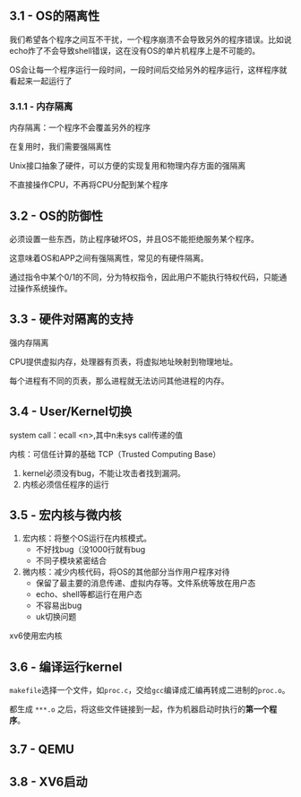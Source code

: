## 3.1 - OS的隔离性

我们希望各个程序之间互不干扰，一个程序崩溃不会导致另外的程序错误。比如说echo炸了不会导致shell错误，这在没有OS的单片机程序上是不可能的。



OS会让每一个程序运行一段时间，一段时间后交给另外的程序运行，这样程序就看起来一起运行了

### 3.1.1 - 内存隔离

内存隔离：一个程序不会覆盖另外的程序

在复用时，我们需要强隔离性

Unix接口抽象了硬件，可以方便的实现复用和物理内存方面的强隔离

不直接操作CPU，不再将CPU分配到某个程序





## 3.2 - OS的防御性

必须设置一些东西，防止程序破坏OS，并且OS不能拒绝服务某个程序。

这意味着OS和APP之间有强隔离性，常见的有硬件隔离。

通过指令中某个0/1的不同，分为特权指令，因此用户不能执行特权代码，只能通过操作系统操作。





## 3.3 - 硬件对隔离的支持

强内存隔离

CPU提供虚拟内存，处理器有页表，将虚拟地址映射到物理地址。

每个进程有不同的页表，那么进程就无法访问其他进程的内存。



## 3.4 - User/Kernel切换

system call：ecall \<n\>,其中n未sys call传递的值

内核：可信任计算的基础 TCP（Trusted Computing Base）

1. kernel必须没有bug，不能让攻击者找到漏洞。
2. 内核必须信任程序的运行

## 3.5 - 宏内核与微内核



1. 宏内核：将整个OS运行在内核模式。
   - 不好找bug（没1000行就有bug
   - 不同子模块紧密结合
2. 微内核：减少内核代码，将OS的其他部分当作用户程序对待
   - 保留了最主要的消息传递、虚拟内存等。文件系统等放在用户态
   - echo、shell等都运行在用户态
   - 不容易出bug
   - uk切换问题

xv6使用宏内核



## 3.6 - 编译运行kernel

`makefile`选择一个文件，如`proc.c`，交给`gcc`编译成汇编再转成二进制的`proc.o`。

都生成 `***.o` 之后，将这些文件链接到一起，作为机器启动时执行的**第一个程序**。

## 3.7 - QEMU





## 3.8 - XV6启动










